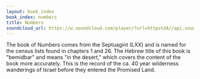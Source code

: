 ```yaml
---
layout: book_index
book_index: numbers
title: Numbers
soundcloud_url: https://w.soundcloud.com/player/?url=https%3A//api.soundcloud.com/playlists/185711778%3Fsecret_token%3Ds-LmfNQ
---
```


The book of Numbers comes from the Septuagint (LXX) and is named for the census lists found in chapters 1 and 26. The Hebrew title of this book is "bemidbar" and means "in the desert," which covers the content of the book more accurately. This is the record of the ca. 40 year wilderness wanderings of Israel before they entered the Promised Land.
